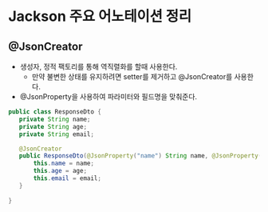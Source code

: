 # Jackson 주요 어노테이션 정리

## @JsonCreator
 * 생성자, 정적 팩토리를 통해 역직렬화를 할때 사용한다. 
    * 만약 불변한 상태를 유지하려면 setter를 제거하고 @JsonCreator를 사용한다.
 * @JsonProperty을 사용하여 파라미터와 필드명을 맞춰준다.
 ``` java
public class ResponseDto {
    private String name;
    private String age;
    private String email;    

    @JsonCreator
    public ResponseDto(@JsonProperty("name") String name, @JsonProperty("age") String age, @JsonProperty("email") String email) {        
        this.name = name;
        this.age = age;
        this.email = email;
    }
        
}
 ```


